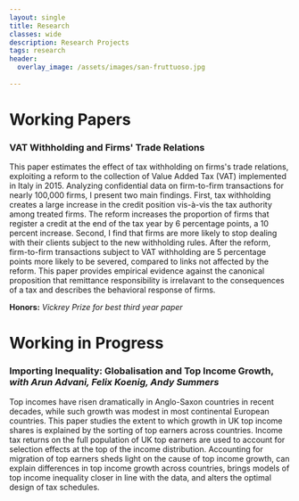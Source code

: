 ```yaml
---
layout: single
title: Research
classes: wide
description: Research Projects
tags: research
header: 
  overlay_image: /assets/images/san-fruttuoso.jpg
  
---
```


# Working Papers

### VAT Withholding and Firms' Trade Relations
This paper estimates the effect of tax withholding on firms's trade relations, exploiting a reform to the collection of Value Added Tax (VAT) implemented in Italy in 2015. Analyzing confidential data on firm-to-firm transactions for nearly 100,000 firms, I present two main findings. First, tax withholding creates a large increase in the credit position vis-à-vis the tax authority among treated firms. The reform increases the proportion of firms that register a credit at the end of the tax year by 6 percentage points, a 10 percent increase. Second, I find that firms are more likely to stop dealing with their clients subject to the new withholding rules. After the reform, firm-to-firm transactions subject to VAT withholding are 5 percentage points more likely to be severed, compared to links not affected by the reform. This paper provides empirical evidence against the canonical proposition that remittance responsibility is irrelavant to the consequences of a tax and describes the behavioral response of firms.

**Honors:** *Vickrey Prize for best third year paper*


# Working in Progress

### Importing Inequality: Globalisation and Top Income Growth, *with Arun Advani, Felix Koenig, Andy Summers*
Top incomes have risen dramatically in Anglo-Saxon countries in recent decades, while such growth was modest in most continental European countries. This paper studies the extent to which growth in UK top income shares is explained by the sorting of top earners across countries. Income tax returns on the full population of UK top earners are used to account for selection effects at the top of the income distribution. Accounting for migration of top earners sheds light on the cause of top income growth, can explain differences in top income growth across countries, brings models of top income inequality closer in line with the data, and alters the optimal design of tax schedules.